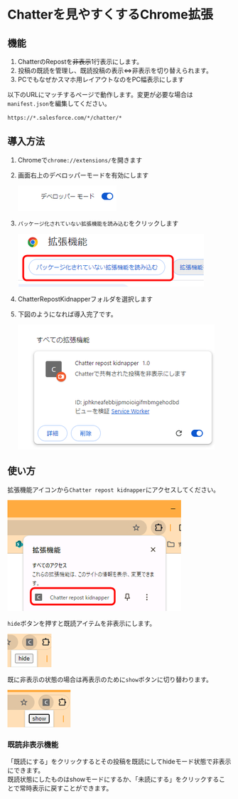 # Chatterを見やすくするChrome拡張

## 機能

1. ChatterのRepostを~~非表示~~1行表示にします。
2. 投稿の既読を管理し、既読投稿の表示⇔非表示を切り替えられます。
3. PCでもなぜかスマホ用レイアウトなのをPC幅表示にします

以下のURLにマッチするページで動作します。変更が必要な場合は`manifest.json`を編集してください。

```
https://*.salesforce.com/*/chatter/*
```

## 導入方法

1. Chromeで`chrome://extensions/`を開きます
2. 画面右上のデベロッパーモードを有効にします

    ![Alt text](imgs/image.png)

1. `パッケージ化されていない拡張機能を読み込む`をクリックします

    ![Alt text](imgs/image-1.png)

2. ChatterRepostKidnapperフォルダを選択します
3. 下図のようになれば導入完了です。

    ![Alt text](imgs/image-3.png)

## 使い方

拡張機能アイコンから`Chatter repost kidnapper`にアクセスしてください。

![Alt text](imgs/image-2.png)

`hide`ボタンを押すと既読アイテムを非表示にします。

![Alt text](imgs/image-4.png)

既に非表示の状態の場合は再表示のために`show`ボタンに切り替わります。

![Alt text](imgs/image-5.png)

### 既読非表示機能

「既読にする」をクリックするとその投稿を既読にしてhideモード状態で非表示にできます。  
既読状態にしたものはshowモードにするか、「未読にする」をクリックすることで常時表示に戻すことができます。
